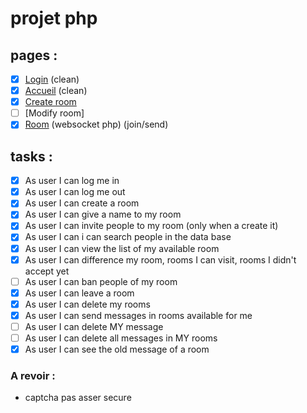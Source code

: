 # projet php

## pages :

- [x] [Login](talk_with_me/login.php) (clean)
- [x] [Accueil](index.php) (clean)
- [x] [Create room](talk_with_me/create_room.php)
- [ ] [Modify room]
- [x] [Room](talk_with_me/room.php) (websocket php) (join/send)

## tasks :

- [x] As user I can log me in 
- [x] As user I can log me out
- [x] As user I can create a room
- [x] As user I can give a name to my room
- [x] As user I can invite people to my room (only when a create it)
- [x] As user I can i can search people in the data base
- [x] As user I can view the list of my available room
- [x] As user I can difference my room, rooms I can visit, rooms I didn't accept yet
- [ ] As user I can ban people of my room
- [x] As user I can leave a room
- [x] As user I can delete my rooms
- [x] As user I can send messages in rooms available for me
- [ ] As user I can delete MY message
- [ ] As user I can delete all messages in MY rooms
- [x] As user I can see the old message of a room

### A revoir :

- captcha pas asser secure